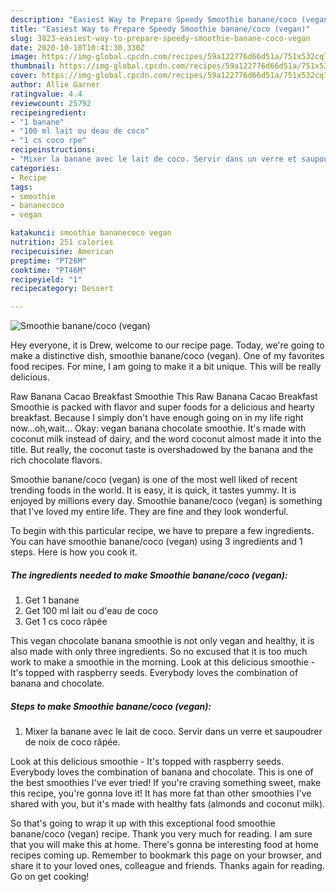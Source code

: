 ```yaml
---
description: "Easiest Way to Prepare Speedy Smoothie banane/coco (vegan)"
title: "Easiest Way to Prepare Speedy Smoothie banane/coco (vegan)"
slug: 3823-easiest-way-to-prepare-speedy-smoothie-banane-coco-vegan
date: 2020-10-18T10:41:30.330Z
image: https://img-global.cpcdn.com/recipes/59a122776d66d51a/751x532cq70/smoothie-bananecoco-vegan-photo-principale-de-la-recette.jpg
thumbnail: https://img-global.cpcdn.com/recipes/59a122776d66d51a/751x532cq70/smoothie-bananecoco-vegan-photo-principale-de-la-recette.jpg
cover: https://img-global.cpcdn.com/recipes/59a122776d66d51a/751x532cq70/smoothie-bananecoco-vegan-photo-principale-de-la-recette.jpg
author: Allie Garner
ratingvalue: 4.4
reviewcount: 25792
recipeingredient:
- "1 banane"
- "100 ml lait ou deau de coco"
- "1 cs coco rpe"
recipeinstructions:
- "Mixer la banane avec le lait de coco. Servir dans un verre et saupoudrer de noix de coco râpée."
categories:
- Recipe
tags:
- smoothie
- bananecoco
- vegan

katakunci: smoothie bananecoco vegan 
nutrition: 251 calories
recipecuisine: American
preptime: "PT26M"
cooktime: "PT46M"
recipeyield: "1"
recipecategory: Dessert

---
```



![Smoothie banane/coco (vegan)](https://img-global.cpcdn.com/recipes/59a122776d66d51a/751x532cq70/smoothie-bananecoco-vegan-photo-principale-de-la-recette.jpg)

Hey everyone, it is Drew, welcome to our recipe page. Today, we're going to make a distinctive dish, smoothie banane/coco (vegan). One of my favorites food recipes. For mine, I am going to make it a bit unique. This will be really delicious.

Raw Banana Cacao Breakfast Smoothie This Raw Banana Cacao Breakfast Smoothie is packed with flavor and super foods for a delicious and hearty breakfast. Because I simply don&#39;t have enough going on in my life right now…oh,wait… Okay: vegan banana chocolate smoothie. It&#39;s made with coconut milk instead of dairy, and the word coconut almost made it into the title. But really, the coconut taste is overshadowed by the banana and the rich chocolate flavors.

Smoothie banane/coco (vegan) is one of the most well liked of recent trending foods in the world. It is easy, it is quick, it tastes yummy. It is enjoyed by millions every day. Smoothie banane/coco (vegan) is something that I've loved my entire life. They are fine and they look wonderful.


To begin with this particular recipe, we have to prepare a few ingredients. You can have smoothie banane/coco (vegan) using 3 ingredients and 1 steps. Here is how you cook it.

<!--inarticleads1-->

##### The ingredients needed to make Smoothie banane/coco (vegan):

1. Get 1 banane
1. Get 100 ml lait ou d&#39;eau de coco
1. Get 1 cs coco râpée


This vegan chocolate banana smoothie is not only vegan and healthy, it is also made with only three ingredients. So no excused that it is too much work to make a smoothie in the morning. Look at this delicious smoothie - It&#39;s topped with raspberry seeds. Everybody loves the combination of banana and chocolate. 

<!--inarticleads2-->

##### Steps to make Smoothie banane/coco (vegan):

1. Mixer la banane avec le lait de coco. Servir dans un verre et saupoudrer de noix de coco râpée.


Look at this delicious smoothie - It&#39;s topped with raspberry seeds. Everybody loves the combination of banana and chocolate. This is one of the best smoothies I&#39;ve ever tried! If you&#39;re craving something sweet, make this recipe, you&#39;re gonna love it! It has more fat than other smoothies I&#39;ve shared with you, but it&#39;s made with healthy fats (almonds and coconut milk). 

So that's going to wrap it up with this exceptional food smoothie banane/coco (vegan) recipe. Thank you very much for reading. I am sure that you will make this at home. There's gonna be interesting food at home recipes coming up. Remember to bookmark this page on your browser, and share it to your loved ones, colleague and friends. Thanks again for reading. Go on get cooking!
